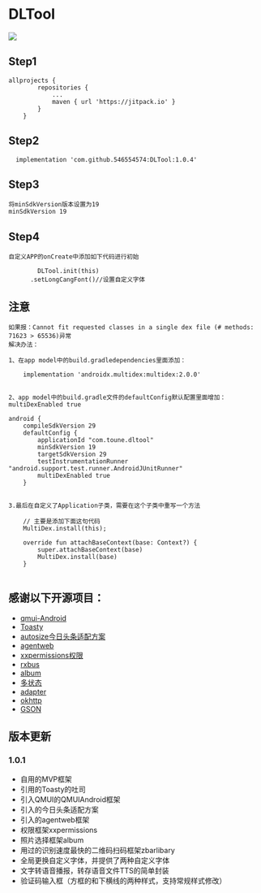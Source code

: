 # DLTool
[![](https://jitpack.io/v/546554574/DLTool.svg)](https://jitpack.io/#546554574/DLTool)
## Step1
```
allprojects {
		repositories {
			...
			maven { url 'https://jitpack.io' }
		}
	}
```
## Step2
```
  implementation 'com.github.546554574:DLTool:1.0.4'
```
## Step3
```
将minSdkVersion版本设置为19
minSdkVersion 19
```
## Step4
```
自定义APP的onCreate中添加如下代码进行初始

        DLTool.init(this)
	  .setLongCangFont()//设置自定义字体
```
## 注意
```
如果报：Cannot fit requested classes in a single dex file (# methods: 71623 > 65536)异常
解决办法：

1、在app model中的build.gradledependencies里面添加：

    implementation 'androidx.multidex:multidex:2.0.0'


2、app model中的build.gradle文件的defaultConfig默认配置里面增加：
multiDexEnabled true

android {
    compileSdkVersion 29
    defaultConfig {
        applicationId "com.toune.dltool"
        minSdkVersion 19
        targetSdkVersion 29
        testInstrumentationRunner "android.support.test.runner.AndroidJUnitRunner"
        multiDexEnabled true
    }


3.最后在自定义了Application子类，需要在这个子类中重写一个方法

    // 主要是添加下面这句代码
    MultiDex.install(this);
    
    override fun attachBaseContext(base: Context?) {
        super.attachBaseContext(base)
        MultiDex.install(base)
    }
    
```

## 感谢以下开源项目：
+ [qmui-Android](https://github.com/Tencent/QMUI_Android)
+ [Toasty](https://github.com/GrenderG/Toasty)
+ [autosize今日头条适配方案](https://github.com/GrenderG/Toasty)
+ [agentweb](https://github.com/GrenderG/Toasty)
+ [xxpermissions权限](https://github.com/GrenderG/Toasty)
+ [rxbus](https://github.com/Blankj/RxBus)
+ [album](https://github.com/yanzhenjie/Album)
+ [多状态](https://github.com/qyxxjd/MultipleStatusView)
+ [adapter](https://github.com/CymChad/BaseRecyclerViewAdapterHelper)
+ [okhttp](https://github.com/square/okhttp)
+ [GSON](https://github.com/google/gson)

## 版本更新
### 1.0.1
+ 自用的MVP框架
+ 引用的Toasty的吐司
+ 引入QMUI的QMUIAndroid框架
+ 引入的今日头条适配方案
+ 引入的agentweb框架
+ 权限框架xxpermissions
+ 照片选择框架album
+ 用过的识别速度最快的二维码扫码框架zbarlibary
+ 全局更换自定义字体，并提供了两种自定义字体
+ 文字转语音播报，转存语音文件TTS的简单封装
+ 验证码输入框（方框的和下横线的两种样式，支持常规样式修改）
